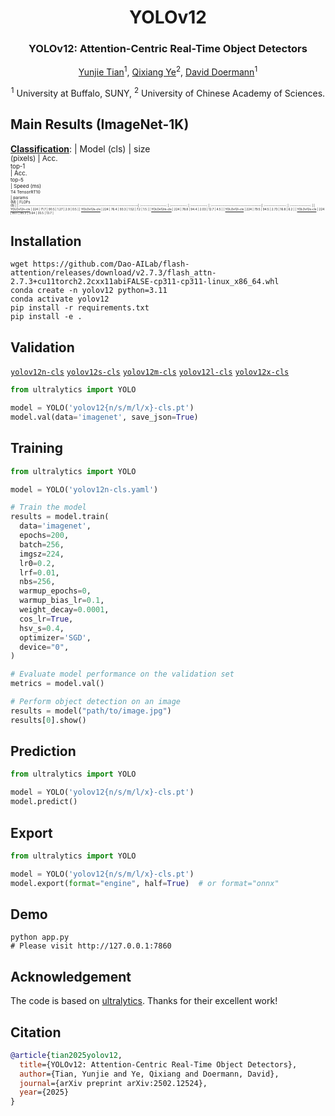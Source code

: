 

<div align="center">
<h1>YOLOv12</h1>
<h3>YOLOv12: Attention-Centric Real-Time Object Detectors</h3>

[Yunjie Tian](https://sunsmarterjie.github.io/)<sup>1</sup>, [Qixiang Ye](https://people.ucas.ac.cn/~qxye?language=en)<sup>2</sup>, [David Doermann](https://cse.buffalo.edu/~doermann/)<sup>1</sup>

<sup>1</sup>  University at Buffalo, SUNY, <sup>2</sup> University of Chinese Academy of Sciences.

</div>

## Main Results (ImageNet-1K)

[**Classification**](https://github.com/sunsmarterjie/yolov12/tree/Cls):
| Model (cls)                                                                              | size<br><sup>(pixels) | Acc.<br><sup>top-1<br> | Acc.<br><sup>top-5<br> | Speed  (ms) <br><sup>T4 TensorRT10<br> | params<br><sup>(M) | FLOPs<br><sup>(B) |
| :----------------------------------------------------------------------------------------| :-------------------: | :------------: | :------------: | :-------------------------------------:| :----------------: | :---------------: |
| [YOLOv12n-cls](https://github.com/sunsmarterjie/yolov12/releases/download/cls/yolov12n-cls.pt) | 224             | 71.7           | 90.5           | 1.27                                   | 2.9                | 0.5               |
| [YOLOv12s-cls](https://github.com/sunsmarterjie/yolov12/releases/download/cls/yolov12s-cls.pt) | 224             | 76.4           | 93.3           | 1.52                                   | 7.2                | 1.5               |
| [YOLOv12m-cls](https://github.com/sunsmarterjie/yolov12/releases/download/cls/yolov12m-cls.pt) | 224             | 78.8           | 94.4           | 2.03                                   | 12.7               | 4.5               |
| [YOLOv12l-cls](https://github.com/sunsmarterjie/yolov12/releases/download/cls/yolov12l-cls.pt) | 224             | 79.5           | 94.5           | 2.73                                   | 16.8               | 6.2               |
| [YOLOv12x-cls](https://github.com/sunsmarterjie/yolov12/releases/download/cls/yolov12x-cls.pt) | 224             | 80.1           | 95.3           | 3.64                                   | 35.5               | 13.7              |


## Installation
```
wget https://github.com/Dao-AILab/flash-attention/releases/download/v2.7.3/flash_attn-2.7.3+cu11torch2.2cxx11abiFALSE-cp311-cp311-linux_x86_64.whl
conda create -n yolov12 python=3.11
conda activate yolov12
pip install -r requirements.txt
pip install -e .
```

## Validation
[`yolov12n-cls`](https://github.com/sunsmarterjie/yolov12/releases/download/cls/yolov12n-cls.pt)
[`yolov12s-cls`](https://github.com/sunsmarterjie/yolov12/releases/download/cls/yolov12s-cls.pt)
[`yolov12m-cls`](https://github.com/sunsmarterjie/yolov12/releases/download/cls/yolov12m-cls.pt)
[`yolov12l-cls`](https://github.com/sunsmarterjie/yolov12/releases/download/cls/yolov12l-cls.pt)
[`yolov12x-cls`](https://github.com/sunsmarterjie/yolov12/releases/download/cls/yolov12x-cls.pt)

```python
from ultralytics import YOLO

model = YOLO('yolov12{n/s/m/l/x}-cls.pt')
model.val(data='imagenet', save_json=True)
```

## Training 
```python
from ultralytics import YOLO

model = YOLO('yolov12n-cls.yaml')

# Train the model
results = model.train(
  data='imagenet',
  epochs=200, 
  batch=256, 
  imgsz=224,
  lr0=0.2,
  lrf=0.01,
  nbs=256,
  warmup_epochs=0,
  warmup_bias_lr=0.1,
  weight_decay=0.0001,
  cos_lr=True,
  hsv_s=0.4,
  optimizer='SGD',
  device="0",
)

# Evaluate model performance on the validation set
metrics = model.val()

# Perform object detection on an image
results = model("path/to/image.jpg")
results[0].show()

```

## Prediction
```python
from ultralytics import YOLO

model = YOLO('yolov12{n/s/m/l/x}-cls.pt')
model.predict()
```

## Export
```python
from ultralytics import YOLO

model = YOLO('yolov12{n/s/m/l/x}-cls.pt')
model.export(format="engine", half=True)  # or format="onnx"
```


## Demo

```
python app.py
# Please visit http://127.0.0.1:7860
```


## Acknowledgement

The code is based on [ultralytics](https://github.com/ultralytics/ultralytics). Thanks for their excellent work!

## Citation

```BibTeX
@article{tian2025yolov12,
  title={YOLOv12: Attention-Centric Real-Time Object Detectors},
  author={Tian, Yunjie and Ye, Qixiang and Doermann, David},
  journal={arXiv preprint arXiv:2502.12524},
  year={2025}
}
```

